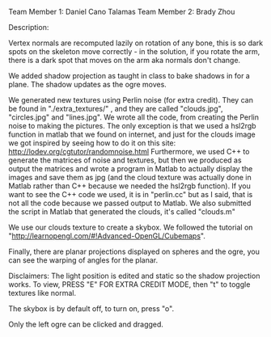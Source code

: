 Team Member 1: Daniel Cano Talamas
Team Member 2: Brady Zhou

Description: 

Vertex normals are recomputed lazily on rotation of any bone, this is so
dark spots on the skeleton move correctly - in the solution, if you rotate
the arm, there is a dark spot that moves on the arm aka normals don't change.

We added shadow projection as taught in class to bake shadows in for a plane.
The shadow updates as the ogre moves.

We generated new textures using Perlin noise (for extra credit).
They can be found in "./extra_textures/" , and they are called 
"clouds.jpg", "circles.jpg" and "lines.jpg".
We wrote all the code, from creating the Perlin noise to making the pictures.
The only exception is that we used a hsl2rgb function in matlab that 
we found on internet, and just for the clouds image we got inspired by 
seeing how to do it on this site: http://lodev.org/cgtutor/randomnoise.html 
Furthermore, we used C++ to generate the matrices of noise and textures, 
but then we produced as output the matrices and wrote a program in Matlab 
to actually display the images and save them as jpg (and the cloud texture 
was actually done in Matlab rather than C++ because we needed the hsl2rgb function).
If you want to see the C++ code we used, it is in "perlin.cc" but as I said,
that is not all the code because we passed output to Matlab. 
We also submitted the script in Matlab that generated the clouds, 
it's called "clouds.m"

We use our clouds texture to create a skybox. We followed the tutorial on
"http://learnopengl.com/#!Advanced-OpenGL/Cubemaps".

Finally, there are planar projections displayed on spheres and the ogre,
you can see the warping of angles for the planar.

Disclaimers:
The light position is edited and static so the shadow projection works.
To view, PRESS "E" FOR EXTRA CREDIT MODE, then "t" to toggle textures like normal.

The skybox is by default off, to turn on, press "o".

Only the left ogre can be clicked and dragged.
